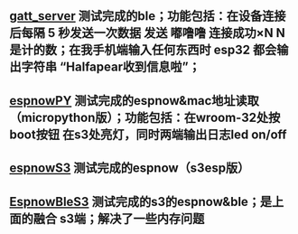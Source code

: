 ## [gatt_server](https://github.com/Halfapear/ESP32bt-espnow/tree/main/gatt_server) 测试完成的ble；功能包括：在设备连接后每隔 5 秒发送一次数据 发送 嘟噜噜 连接成功×N N是计的数；在我手机端输入任何东西时 esp32 都会输出字符串 “Halfapear收到信息啦”；

## [espnowPY](https://github.com/Halfapear/ESP32bt-espnow/tree/main/espnowPY) 测试完成的espnow&mac地址读取（micropython版）；功能包括：在wroom-32处按boot按钮 在s3处亮灯，同时两端输出日志led on/off

## [espnowS3](https://github.com/Halfapear/ESP32bt-espnow/tree/main/espnowS3) 测试完成的espnow（s3esp版）

## [EspnowBleS3](https://github.com/Halfapear/ESP32bt-espnow/tree/main/EspnowBleS3) 测试完成的s3的espnow&ble；是上面的融合 s3端；解决了一些内存问题

